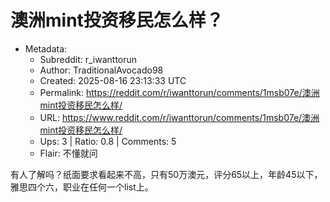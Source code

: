 # 澳洲mint投资移民怎么样？

- Metadata:
  - Subreddit: r_iwanttorun
  - Author: TraditionalAvocado98
  - Created: 2025-08-16 23:13:33 UTC
  - Permalink: https://reddit.com/r/iwanttorun/comments/1msb07e/澳洲mint投资移民怎么样/
  - URL: https://www.reddit.com/r/iwanttorun/comments/1msb07e/澳洲mint投资移民怎么样/
  - Ups: 3 | Ratio: 0.8 | Comments: 5
  - Flair: 不懂就问


有人了解吗？纸面要求看起来不高，只有50万澳元，评分65以上，年龄45以下，雅思四个六，职业在任何一个list上。

